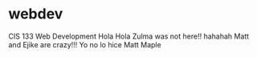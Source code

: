 # webdev
CIS 133 Web Development
Hola Hola Zulma was not here!! hahahah
Matt and Ejike are crazy!!!
Yo no lo hice
Matt Maple

